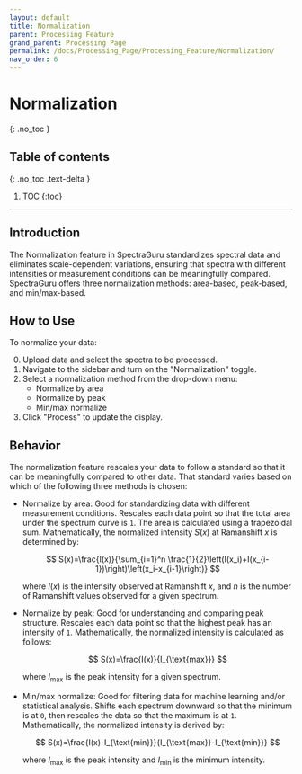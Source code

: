 ```yaml
---
layout: default
title: Normalization
parent: Processing Feature
grand_parent: Processing Page
permalink: /docs/Processing_Page/Processing_Feature/Normalization/
nav_order: 6
---
```


# Normalization
{: .no_toc }

## Table of contents
{: .no_toc .text-delta }

1. TOC
{:toc}

---

## Introduction

The Normalization feature in SpectraGuru standardizes spectral data and eliminates scale-dependent variations, ensuring that spectra with different intensities or measurement conditions can be meaningfully compared. SpectraGuru offers three normalization methods: area-based, peak-based, and min/max-based.

## How to Use

To normalize your data:

0. Upload data and select the spectra to be processed.
1. Navigate to the sidebar and turn on the "Normalization" toggle.
2. Select a normalization method from the drop-down menu:
    - Normalize by area
    - Normalize by peak
    - Min/max normalize
3. Click "Process" to update the display.

## Behavior

The normalization feature rescales your data to follow a standard so that it can be meaningfully compared to other data. That standard varies based on which of the following three methods is chosen:
- Normalize by area: Good for standardizing data with different measurement conditions. Rescales each data point so that the total area under the spectrum curve is `1`. The area is calculated using a trapezoidal sum. Mathematically, the normalized intensity $S(x)$ at Ramanshift $x$ is determined by:

    $$
    S(x)=\frac{I(x)}{\sum_{i=1}^n \frac{1}{2}\left(I(x_i)+I(x_{i-1})\right)\left(x_i-x_{i-1}\right)}
    $$

    where $I(x)$ is the intensity observed at Ramanshift $x$, and $n$ is the number of Ramanshift values observed for a given spectrum.
- Normalize by peak: Good for understanding and comparing peak structure. Rescales each data point so that the highest peak has an intensity of `1`. Mathematically, the normalized intensity is calculated as follows:

    $$
    S(x)=\frac{I(x)}{I_{\text{max}}}
    $$

    where $I_{\text{max}}$ is the peak intensity for a given spectrum.
- Min/max normalize: Good for filtering data for machine learning and/or statistical analysis. Shifts each spectrum downward so that the minimum is at `0`, then rescales the data so that the maximum is at `1`. Mathematically, the normalized intensity is derived by:

    $$
    S(x)=\frac{I(x)-I_{\text{min}}}{I_{\text{max}}-I_{\text{min}}}
    $$

    where $I_{\text{max}}$ is the peak intensity and $I_{\text{min}}$ is the minimum intensity.
